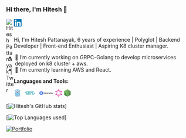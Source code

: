 ### Hi there, I'm Hitesh 👋

<a href="https://twitter.com/hitesh110393">
  <img align="left" alt="Hitesh Pattanayak | Twitter" width="21px" src="https://raw.githubusercontent.com/anuraghazra/anuraghazra/master/assets/twitter.svg" />
</a>
<a href="https://www.linkedin.com/in/hitesh-pattanayak-52290b160/">
  <img align="left" alt="Hitesh Pattanayak | linkedin" width="21px" src="https://github.com/HiteshRepo/hiteshrepo/blob/main/linked-in.png"/>
</a>

<br />
<br />

Hi, I'm Hitesh Pattanayak, 6 years of experience | Polyglot | Backend Developer | Front-end Enthusiast | Aspiring K8 cluster manager.

- 🔭 I’m currently working on GRPC-Golang to develop microservices deployed on k8 cluster + aws.
- 🌱 I’m currently learning AWS and React.

**Languages and Tools:**  

<code><img height="20" src="https://github.com/HiteshRepo/hiteshrepo/blob/main/golang.png"></code>
<code><img height="20" src="https://github.com/HiteshRepo/hiteshrepo/blob/main/grpcio-ar21.svg"></code>
<code><img height="20" src="https://github.com/HiteshRepo/hiteshrepo/blob/main/kubernetes-ar21.svg"></code>
<code><img height="20" src="https://raw.githubusercontent.com/github/explore/5c058a388828bb5fde0bcafd4bc867b5bb3f26f3/topics/graphql/graphql.png"></code>
<code><img height="20" src="https://raw.githubusercontent.com/github/explore/80688e429a7d4ef2fca1e82350fe8e3517d3494d/topics/nodejs/nodejs.png"></code>    

[![Hitesh's GitHub stats](https://github-readme-stats.vercel.app/api?username=hiteshrepo)]

[![Top Languages used](https://github-readme-stats.anuraghazra1.vercel.app/api/top-langs/?username=hiteshrepo&layout=compact)]

[![Portfolio](https://github-readme-stats.vercel.app/api/pin/?username=anuraghazra&repo=github-readme-stats)](https://hiteshportfolio.herokuapp.com/)

